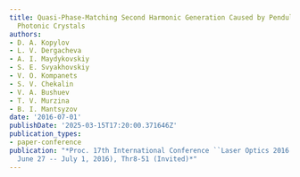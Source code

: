 ```yaml
---
title: Quasi-Phase-Matching Second Harmonic Generation Caused by Pendulum Effect in
  Photonic Crystals
authors:
- D. A. Kopylov
- L. V. Dergacheva
- A. I. Maydykovskiy
- S. E. Svyakhovskiy
- V. O. Kompanets
- S. V. Chekalin
- V. A. Bushuev
- T. V. Murzina
- B. I. Mantsyzov
date: '2016-07-01'
publishDate: '2025-03-15T17:20:00.371646Z'
publication_types:
- paper-conference
publication: "*Proc. 17th International Conference ``Laser Optics 2016'' (St. Petersburg,
  June 27 -- July 1, 2016), Thr8-51 (Invited)*"
---
```

